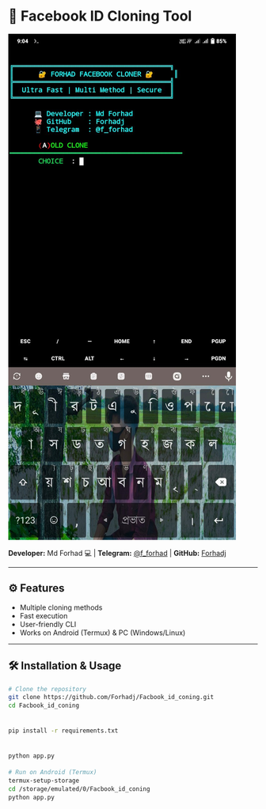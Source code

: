 # 📘 Facebook ID Cloning Tool

![Tool Screenshot](https://github.com/Forhadj/Facbook_id_coning/blob/main/IMG_20250908_090755.jpg)

**Developer:** Md Forhad 💻 | **Telegram:** [@f_forhad](https://t.me/f_forhad) | **GitHub:** [Forhadj](https://github.com/Forhadj)  

---

## ⚙️ Features
- Multiple cloning methods  
- Fast execution  
- User-friendly CLI  
- Works on Android (Termux) & PC (Windows/Linux)  

---

## 🛠️ Installation & Usage

```bash
# Clone the repository
git clone https://github.com/Forhadj/Facbook_id_coning.git
cd Facbook_id_coning


pip install -r requirements.txt


python app.py

# Run on Android (Termux)
termux-setup-storage
cd /storage/emulated/0/Facbook_id_coning
python app.py
